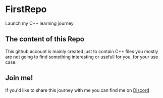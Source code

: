 # FirstRepo
Launch my C++ learning journey
## The content of this Repo
This github account is mainly created just to contain C++ files
you mostly are not going to find something interesting or usefull for you, for your use case.
## Join me!
 If you'd like to share this journey with me you can find me on [Discord](https://discordapp.com/channels/@me/1268170235886833685/)
